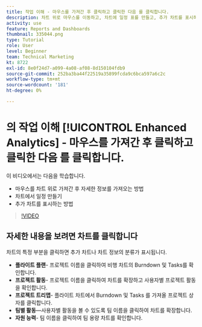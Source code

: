 ```yaml
---
title: 작업 이해 - 마우스를 가져간 후 클릭하고 클릭한 다음 를 클릭합니다.
description: 차트 위로 마우스를 이동하고, 차트에 일정 표를 만들고, 추가 차트를 표시하는 방법을 모두 사용하여 자세한 정보를 얻는 방법을 알아봅니다. [!UICONTROL Enhanced Analytics].
activity: use
feature: Reports and Dashboards
thumbnail: 335044.png
type: Tutorial
role: User
level: Beginner
team: Technical Marketing
kt: 8722
exl-id: 8e0f24d7-a099-4a08-af08-8d150104fdb9
source-git-commit: 252ba3ba44f22519a35899fcda9c6bca597a6c2c
workflow-type: tm+mt
source-wordcount: '181'
ht-degree: 0%

---
```


# 의 작업 이해 [!UICONTROL Enhanced Analytics] - 마우스를 가져간 후 클릭하고 클릭한 다음 를 클릭합니다.

이 비디오에서는 다음을 학습합니다.

* 마우스를 차트 위로 가져간 후 자세한 정보를 가져오는 방법
* 차트에서 일정 만들기
* 추가 차트를 표시하는 방법

>[!VIDEO](https://video.tv.adobe.com/v/335044/?quality=12)

## 자세한 내용을 보려면 차트를 클릭합니다

차트의 특정 부분을 클릭하면 추가 차트나 차트 정보의 분류가 표시됩니다.

* **플라이트 플랜**- 프로젝트 이름을 클릭하여 비행 차트의 Burndown 및 Tasks를 확인합니다.
* **프로젝트 활동**- 프로젝트 이름을 클릭하여 차트를 확장하고 사용자별 프로젝트 활동을 확인합니다.
* **프로젝트 트리맵**- 플라이트 차트에서 Burndown 및 Tasks 를 가져올 프로젝트 상자를 클릭합니다.
* **팀별 활동**—사용자별 활동을 볼 수 있도록 팀 이름을 클릭하여 차트를 확장합니다.
* **자원 능력**- 팀 이름을 클릭하여 팀 용량 차트를 확인합니다.
